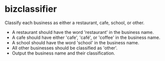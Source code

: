 # bizclassifier
Classify each business as either a restaurant, cafe, school, or other.  

* A restaurant should have the word 'restaurant' in the business name. 	
* A cafe should have either 'cafe', 'café', or 'coffee' in the business name. 
* A school should have the word 'school' in the business name. 
* All other businesses should be classified as 'other'.   
* Output the business name and their classification.
